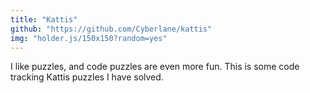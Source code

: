 ```yaml
---
title: "Kattis"
github: "https://github.com/Cyberlane/kattis"
img: "holder.js/150x150?random=yes"
---
```


I like puzzles, and code puzzles are even more fun. This is some code tracking Kattis puzzles I have solved.